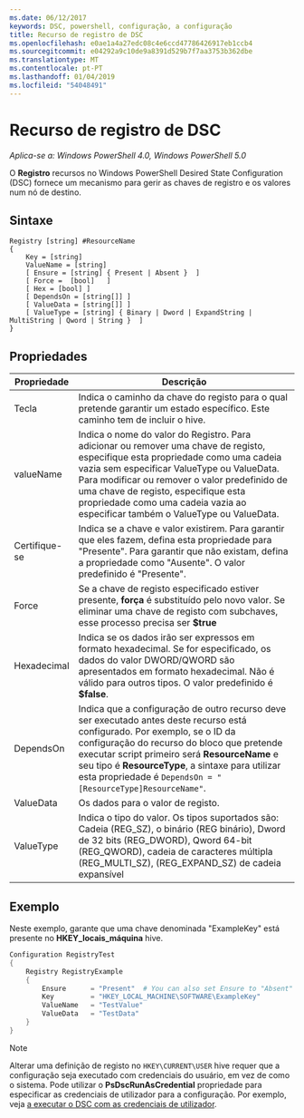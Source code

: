 ```yaml
---
ms.date: 06/12/2017
keywords: DSC, powershell, configuração, a configuração
title: Recurso de registro de DSC
ms.openlocfilehash: e0ae1a4a27edc08c4e6ccd47786426917eb1ccb4
ms.sourcegitcommit: e04292a9c10de9a8391d529b7f7aa3753b362dbe
ms.translationtype: MT
ms.contentlocale: pt-PT
ms.lasthandoff: 01/04/2019
ms.locfileid: "54048491"
---
```

# <a name="dsc-registry-resource"></a>Recurso de registro de DSC

_Aplica-se a: Windows PowerShell 4.0, Windows PowerShell 5.0_

O **Registro** recursos no Windows PowerShell Desired State Configuration (DSC) fornece um mecanismo para gerir as chaves de registro e os valores num nó de destino.

## <a name="syntax"></a>Sintaxe

```
Registry [string] #ResourceName
{
    Key = [string]
    ValueName = [string]
    [ Ensure = [string] { Present | Absent }  ]
    [ Force =  [bool]   ]
    [ Hex = [bool] ]
    [ DependsOn = [string[]] ]
    [ ValueData = [string[]] ]
    [ ValueType = [string] { Binary | Dword | ExpandString | MultiString | Qword | String }  ]
}
```

## <a name="properties"></a>Propriedades

| Propriedade | Descrição |
| --- | --- |
| Tecla| Indica o caminho da chave do registo para o qual pretende garantir um estado específico. Este caminho tem de incluir o hive.|
| valueName| Indica o nome do valor do Registro. Para adicionar ou remover uma chave de registo, especifique esta propriedade como uma cadeia vazia sem especificar ValueType ou ValueData. Para modificar ou remover o valor predefinido de uma chave de registo, especifique esta propriedade como uma cadeia vazia ao especificar também o ValueType ou ValueData.|
| Certifique-se| Indica se a chave e valor existirem. Para garantir que eles fazem, defina esta propriedade para "Presente". Para garantir que não existam, defina a propriedade como "Ausente". O valor predefinido é "Presente".|
| Force| Se a chave de registo especificado estiver presente, **força** é substituído pelo novo valor. Se eliminar uma chave de registo com subchaves, esse processo precisa ser **$true** |
| Hexadecimal| Indica se os dados irão ser expressos em formato hexadecimal. Se for especificado, os dados do valor DWORD/QWORD são apresentados em formato hexadecimal. Não é válido para outros tipos. O valor predefinido é **$false**.|
| DependsOn| Indica que a configuração de outro recurso deve ser executado antes deste recurso está configurado. Por exemplo, se o ID da configuração do recurso do bloco que pretende executar script primeiro será **ResourceName** e seu tipo é **ResourceType**, a sintaxe para utilizar esta propriedade é `DependsOn = "[ResourceType]ResourceName"`.|
| ValueData| Os dados para o valor de registo.|
| ValueType| Indica o tipo do valor. Os tipos suportados são: Cadeia (REG_SZ), o binário (REG binário), Dword de 32 bits (REG_DWORD), Qword 64-bit (REG_QWORD), cadeia de caracteres múltipla (REG_MULTI_SZ), (REG_EXPAND_SZ) de cadeia expansível |

## <a name="example"></a>Exemplo

Neste exemplo, garante que uma chave denominada "ExampleKey" está presente no **HKEY\_locais\_máquina** hive.

```powershell
Configuration RegistryTest
{
    Registry RegistryExample
    {
        Ensure      = "Present"  # You can also set Ensure to "Absent"
        Key         = "HKEY_LOCAL_MACHINE\SOFTWARE\ExampleKey"
        ValueName   = "TestValue"
        ValueData   = "TestData"
    }
}
```

> [!NOTE]
> Alterar uma definição de registo no `HKEY\CURRENT\USER` hive requer que a configuração seja executado com credenciais do usuário, em vez de como o sistema. Pode utilizar o **PsDscRunAsCredential** propriedade para especificar as credenciais de utilizador para a configuração. Por exemplo, veja [a executar o DSC com as credenciais de utilizador](../../../configurations/runAsUser.md).
